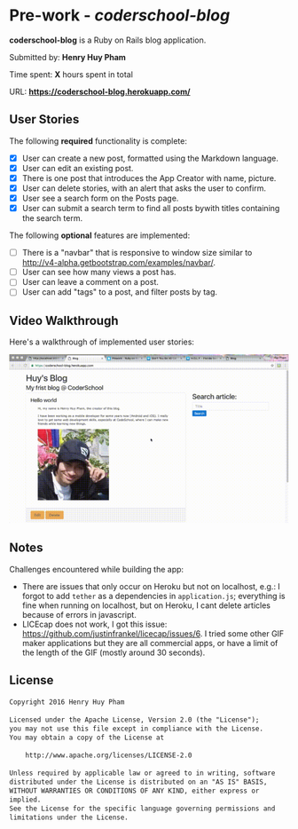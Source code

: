 # Pre-work - *coderschool-blog*

**coderschool-blog** is a Ruby on Rails blog application.

Submitted by: **Henry Huy Pham**

Time spent: **X** hours spent in total

URL: **https://coderschool-blog.herokuapp.com/**

## User Stories

The following **required** functionality is complete:

* [x] User can create a new post, formatted using the Markdown language.
* [x] User can edit an existing post.
* [x] There is one post that introduces the App Creator with name, picture.
* [x] User can delete stories, with an alert that asks the user to confirm.
* [x] User see a search form on the Posts page.
* [x] User can submit a search term to find all posts bywith titles containing the search term.

The following **optional** features are implemented:
* [ ] There is a "navbar" that is responsive to window size similar to http://v4-alpha.getbootstrap.com/examples/navbar/.
* [ ] User can see how many views a post has.
* [ ] User can leave a comment on a post.
* [ ] User can add "tags" to a post, and filter posts by tag.

## Video Walkthrough

Here's a walkthrough of implemented user stories:
 		  
![Video Walkthrough](walkthrough.gif)

## Notes

Challenges encountered while building the app:
- There are issues that only occur on Heroku but not on localhost, e.g.: I forgot to add `tether` as a dependencies in `application.js`; everything is fine when running on localhost, but on Heroku, I cant delete articles because of errors in javascript.
- LICEcap does not work, I got this issue: https://github.com/justinfrankel/licecap/issues/6. I tried some other GIF maker applications but they are all commercial apps, or have a limit of the length of the GIF (mostly around 30 seconds). 

## License

    Copyright 2016 Henry Huy Pham

    Licensed under the Apache License, Version 2.0 (the "License");
    you may not use this file except in compliance with the License.
    You may obtain a copy of the License at

        http://www.apache.org/licenses/LICENSE-2.0

    Unless required by applicable law or agreed to in writing, software
    distributed under the License is distributed on an "AS IS" BASIS,
    WITHOUT WARRANTIES OR CONDITIONS OF ANY KIND, either express or implied.
    See the License for the specific language governing permissions and
    limitations under the License.
